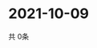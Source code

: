 # 2021-10-09
  共 0条

  <!-- BEGIN -->
  <!-- 最后更新时间Sat Oct 09 2021 01:44:42 GMT+0000 (Coordinated Universal Time) -->
  
  <!-- END -->
  
  